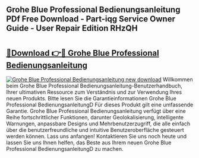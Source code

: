 ## Grohe Blue Professional Bedienungsanleitung PDf Free Download - Part-iqg Service Owner Guide - User Repair Edition RHzQH

# <h2><a href="http://df2wgi.blite.top/?on=Grohe+Blue+Professional+Bedienungsanleitung">🔗Download 👉🔴 Grohe Blue Professional Bedienungsanleitung</a></h2>

[![Grohe Blue Professional Bedienungsanleitung new download](https://i.imgur.com/lujVjoI.png)](http://df2wgi.blite.top/?on=Grohe+Blue+Professional+Bedienungsanleitung)
Willkommen beim Grohe Blue Professional Bedienungsanleitung-Benutzerhandbuch, Ihrer ultimativen Ressource zum Verständnis und zur Verwendung Ihres neuen Produkts. Bitte lesen Sie die Garantieinformationen Grohe Blue Professional BedienungsanleitungD Für dieses Produkt gilt eine umfassende Garantie. Grohe Blue Professional Bedienungsanleitung verfügt über eine Reihe fortschrittlicher Funktionen, darunter Geolokalisierung, intelligente Warnungen, anpassbare Designs und Mehrbenutzerzugriff, die alle einfach über die benutzerfreundliche und intuitive Benutzeroberfläche gesteuert werden können. Lass uns anfangen! Kontaktieren Sie uns noch heute und lassen Sie uns Ihnen helfen, das Beste aus Ihrem neuen Grohe Blue Professional BedienungsanleitungD zu machen.
